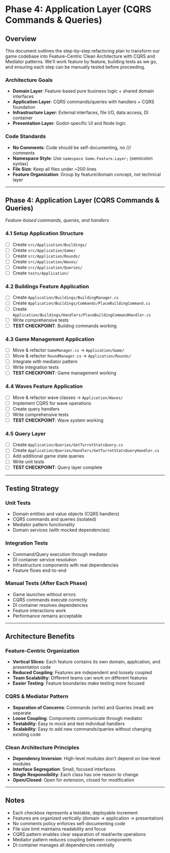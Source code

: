 # Phase 4: Application Layer (CQRS Commands & Queries)

## Overview
This document outlines the step-by-step refactoring plan to transform our game codebase into Feature-Centric Clean Architecture with CQRS and Mediator patterns. We'll work feature by feature, building tests as we go, and ensuring each step can be manually tested before proceeding.

### Architecture Goals
- **Domain Layer**: Feature-based pure business logic + shared domain interfaces
- **Application Layer**: CQRS commands/queries with handlers + CQRS foundation
- **Infrastructure Layer**: External interfaces, file I/O, data access, DI container
- **Presentation Layer**: Godot-specific UI and Node logic

### Code Standards
- **No Comments**: Code should be self-documenting, no /// <summary> comments
- **Namespace Style**: Use `namespace Game.Feature.Layer;` (semicolon syntax)
- **File Size**: Keep all files under ~200 lines
- **Feature Organization**: Group by feature/domain concept, not technical layer

---

## Phase 4: Application Layer (CQRS Commands & Queries)
*Feature-based commands, queries, and handlers*

### 4.1 Setup Application Structure
- [ ] Create `src/Application/Buildings/`
- [ ] Create `src/Application/Game/`
- [ ] Create `src/Application/Rounds/`
- [ ] Create `src/Application/Waves/`
- [ ] Create `src/Application/Queries/`
- [ ] Create `tests/Application/`

### 4.2 Buildings Feature Application
- [ ] Create `Application/Buildings/BuildingManager.cs`
- [ ] Create `Application/Buildings/Commands/PlaceBuildingCommand.cs`
- [ ] Create `Application/Buildings/Handlers/PlaceBuildingCommandHandler.cs`
- [ ] Write comprehensive tests
- [ ] **TEST CHECKPOINT**: Building commands working

### 4.3 Game Management Application
- [ ] Move & refactor `GameManager.cs` → `Application/Game/`
- [ ] Move & refactor `RoundManager.cs` → `Application/Rounds/`
- [ ] Integrate with mediator pattern
- [ ] Write integration tests
- [ ] **TEST CHECKPOINT**: Game management working

### 4.4 Waves Feature Application
- [ ] Move & refactor wave classes → `Application/Waves/`
- [ ] Implement CQRS for wave operations
- [ ] Create query handlers
- [ ] Write comprehensive tests
- [ ] **TEST CHECKPOINT**: Wave system working

### 4.5 Query Layer
- [ ] Create `Application/Queries/GetTurretStatsQuery.cs`
- [ ] Create `Application/Queries/Handlers/GetTurretStatsQueryHandler.cs`
- [ ] Add additional game state queries
- [ ] Write unit tests
- [ ] **TEST CHECKPOINT**: Query layer complete

---

## Testing Strategy

### Unit Tests
- Domain entities and value objects (CQRS handlers)
- CQRS commands and queries (isolated)
- Mediator pattern functionality
- Domain services (with mocked dependencies)

### Integration Tests
- Command/Query execution through mediator
- DI container service resolution
- Infrastructure components with real dependencies
- Feature flows end-to-end

### Manual Tests (After Each Phase)
- Game launches without errors
- CQRS commands execute correctly
- DI container resolves dependencies
- Feature interactions work
- Performance remains acceptable

---

## Architecture Benefits

### Feature-Centric Organization
- **Vertical Slices**: Each feature contains its own domain, application, and presentation code
- **Reduced Coupling**: Features are independent and loosely coupled
- **Team Scalability**: Different teams can work on different features
- **Easier Testing**: Feature boundaries make testing more focused

### CQRS & Mediator Pattern
- **Separation of Concerns**: Commands (write) and Queries (read) are separate
- **Loose Coupling**: Components communicate through mediator
- **Testability**: Easy to mock and test individual handlers
- **Scalability**: Easy to add new commands/queries without changing existing code

### Clean Architecture Principles
- **Dependency Inversion**: High-level modules don't depend on low-level modules
- **Interface Segregation**: Small, focused interfaces
- **Single Responsibility**: Each class has one reason to change
- **Open/Closed**: Open for extension, closed for modification

---

## Notes
- Each checkbox represents a testable, deployable increment
- Features are organized vertically (domain → application → presentation)
- No comments policy enforces self-documenting code
- File size limit maintains readability and focus
- CQRS pattern enables clear separation of read/write operations
- Mediator pattern reduces coupling between components
- DI container manages all dependencies centrally
